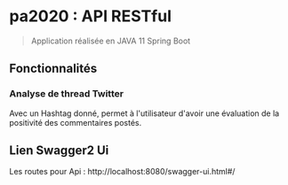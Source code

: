 # pa2020 : API RESTful

> Application réalisée en JAVA 11 Spring Boot

## Fonctionnalités

### Analyse de thread Twitter
Avec un Hashtag donné, permet à l'utilisateur d'avoir une évaluation de la positivité des commentaires postés.


## Lien Swagger2 Ui
Les routes pour Api : http://localhost:8080/swagger-ui.html#/
